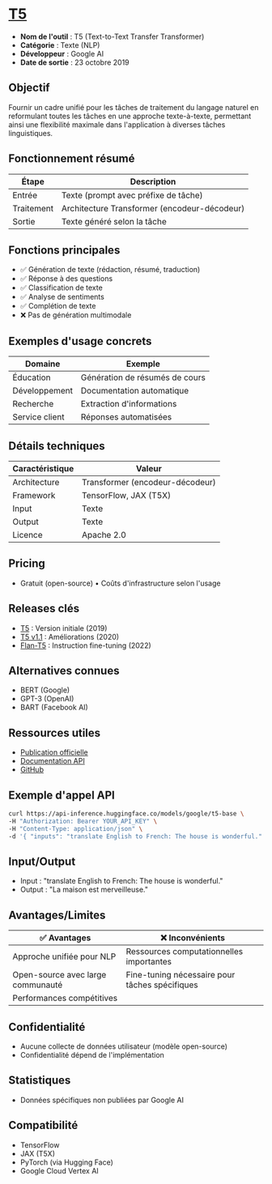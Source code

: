 # [T5](https://github.com/google-research/text-to-text-transfer-transformer)

- **Nom de l'outil** : T5 (Text-to-Text Transfer Transformer)
- **Catégorie** : Texte (NLP)
- **Développeur** : Google AI
- **Date de sortie** : 23 octobre 2019

## Objectif
Fournir un cadre unifié pour les tâches de traitement du langage naturel en reformulant toutes les tâches en une approche texte-à-texte, permettant ainsi une flexibilité maximale dans l'application à diverses tâches linguistiques.

## Fonctionnement résumé
| Étape | Description |
|-------|-------------|
| Entrée | Texte (prompt avec préfixe de tâche) |
| Traitement | Architecture Transformer (encodeur-décodeur) |
| Sortie | Texte généré selon la tâche |

## Fonctions principales
- ✅ Génération de texte (rédaction, résumé, traduction)
- ✅ Réponse à des questions
- ✅ Classification de texte
- ✅ Analyse de sentiments
- ✅ Complétion de texte
- ❌ Pas de génération multimodale

## Exemples d'usage concrets
| Domaine | Exemple |
|---------|---------|
| Éducation | Génération de résumés de cours |
| Développement | Documentation automatique |
| Recherche | Extraction d'informations |
| Service client | Réponses automatisées |

## Détails techniques
| Caractéristique | Valeur |
|-----------------|---------|
| Architecture | Transformer (encodeur-décodeur) |
| Framework | TensorFlow, JAX (T5X) |
| Input | Texte |
| Output | Texte |
| Licence | Apache 2.0 |

## Pricing
- Gratuit (open-source) • Coûts d'infrastructure selon l'usage

## Releases clés
- [T5](https://github.com/google-research/text-to-text-transfer-transformer/releases/tag/v1.0) : Version initiale (2019)
- [T5 v1.1](https://github.com/google-research/text-to-text-transfer-transformer/releases/tag/v1.1) : Améliorations (2020)
- [Flan-T5](https://github.com/google-research/text-to-text-transfer-transformer/releases/tag/flan-t5) : Instruction fine-tuning (2022)

## Alternatives connues
- BERT (Google)
- GPT-3 (OpenAI)
- BART (Facebook AI)

## Ressources utiles
- [Publication officielle](https://ai.googleblog.com/2020/02/exploring-transfer-learning-with-t5.html)
- [Documentation API](https://huggingface.co/docs/transformers/model_doc/t5)
- [GitHub](https://github.com/google-research/text-to-text-transfer-transformer)

## Exemple d'appel API
```bash
curl https://api-inference.huggingface.co/models/google/t5-base \
-H "Authorization: Bearer YOUR_API_KEY" \
-H "Content-Type: application/json" \
-d '{ "inputs": "translate English to French: The house is wonderful." }'
```

## Input/Output
- Input : "translate English to French: The house is wonderful."
- Output : "La maison est merveilleuse."

## Avantages/Limites
| ✅ Avantages | ❌ Inconvénients |
|-------------|-----------------|
| Approche unifiée pour NLP | Ressources computationnelles importantes |
| Open-source avec large communauté | Fine-tuning nécessaire pour tâches spécifiques |
| Performances compétitives | |

## Confidentialité
- Aucune collecte de données utilisateur (modèle open-source)
- Confidentialité dépend de l'implémentation

## Statistiques
- Données spécifiques non publiées par Google AI

## Compatibilité
- TensorFlow
- JAX (T5X)
- PyTorch (via Hugging Face)
- Google Cloud Vertex AI 